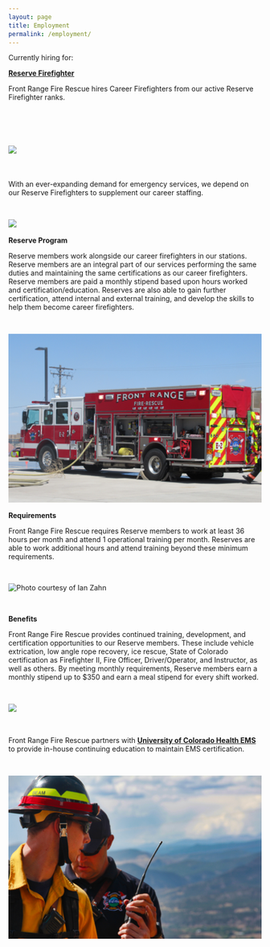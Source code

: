 ```yaml
---
layout: page
title: Employment
permalink: /employment/
---
```


Currently hiring for:

[**Reserve Firefighter**](/reserve/)

Front Range Fire Rescue hires Career Firefighters from our active Reserve Firefighter ranks.

&nbsp;

#### &nbsp;

#### ![](/uploads/img-8930.jpg)

&nbsp;

With an ever-expanding demand for emergency services, we depend on our Reserve Firefighters to supplement our career staffing.

&nbsp;

![](/uploads/img-0083-1.jpg)

**Reserve Program**

Reserve members work alongside our career firefighters in our stations. Reserve members are an integral part of our services performing the same duties and maintaining the same certifications as our career firefighters. Reserve members are paid a monthly stipend based upon hours worked and certification/education. Reserves are also able to gain further certification, attend internal and external training, and develop the skills to help them become career firefighters.

&nbsp;

![](/uploads/img-0034.JPG)

**Requirements**

Front Range Fire Rescue requires Reserve members to work at least 36 hours per month and attend 1 operational training per month. Reserves are able to work additional hours and attend training beyond these minimum requirements.

&nbsp;

![](/uploads/copy-of-wm-9224.jpg "Photo courtesy of Ian Zahn")

&nbsp;

**Benefits**

Front Range Fire Rescue provides continued training, development, and certification opportunities to our Reserve members. These include vehicle extrication, low angle rope recovery, ice rescue, State of Colorado certification as Firefighter II, Fire Officer, Driver/Operator, and Instructor, as well as others. By meeting monthly requirements, Reserve members earn a monthly stipend up to $350 and earn a meal stipend for every shift worked.

&nbsp;

![](/uploads/img-1098.jpg)

&nbsp;

Front Range Fire Rescue partners with **[University of Colorado Health EMS](https://www.uchealth.org/services/emergency-care/northern-colorado-emergency-medical-services/)** to provide in-house continuing education to maintain EMS certification.

&nbsp;

![](/uploads/img-2253.jpg)